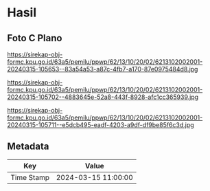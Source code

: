 # Hasil

## Foto C Plano

https://sirekap-obj-formc.kpu.go.id/63a5/pemilu/ppwp/62/13/10/20/02/6213102002001-20240315-105653--83a54a53-a87c-4fb7-a170-87e0975484d8.jpg

https://sirekap-obj-formc.kpu.go.id/63a5/pemilu/ppwp/62/13/10/20/02/6213102002001-20240315-105702--4883645e-52a8-443f-8928-afc1cc365939.jpg

https://sirekap-obj-formc.kpu.go.id/63a5/pemilu/ppwp/62/13/10/20/02/6213102002001-20240315-105711--e5dcb495-eadf-4203-a9df-df9be85f6c3d.jpg


## Metadata

| Key        | Value               |
| ---------- | ------------------- |
| Time Stamp | 2024-03-15 11:00:00 |



